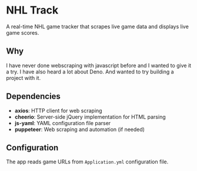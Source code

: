 # NHL Track

A real-time NHL game tracker that scrapes live game data and displays live game scores.

## Why

I have never done webscraping with javascript before and I wanted to give it a try. I have also heard a lot about Deno. And wanted to try building a project with it.

## Dependencies

- **axios**: HTTP client for web scraping
- **cheerio**: Server-side jQuery implementation for HTML parsing
- **js-yaml**: YAML configuration file parser
- **puppeteer**: Web scraping and automation (if needed)

## Configuration

The app reads game URLs from `Application.yml` configuration file.
